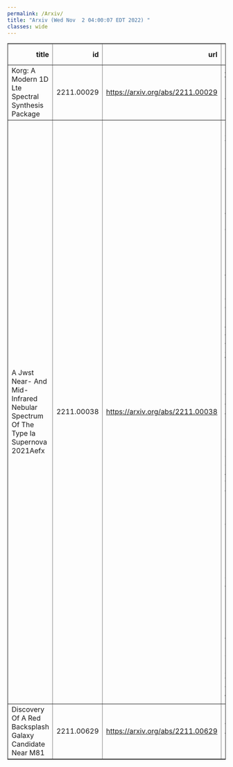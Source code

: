```yaml
---
permalink: /Arxiv/
title: "Arxiv (Wed Nov  2 04:00:07 EDT 2022) "
classes: wide
---
```

<table border="1" class="dataframe">
  <thead>
    <tr style="text-align: right;">
      <th>title</th>
      <th>id</th>
      <th>url</th>
      <th>authors</th>
      <th>Local Authors</th>
    </tr>
  </thead>
  <tbody>
    <tr>
      <td>Korg: A Modern 1D Lte Spectral Synthesis Package</td>
      <td>2211.00029</td>
      <td><a href="https://arxiv.org/abs/2211.00029" target="_blank">https://arxiv.org/abs/2211.00029</a></td>
      <td>Adam J. Wheeler, Matthew W. Abruzzo, Andrew R. Casey, Melissa K. Ness</td>
      <td>Adam Wheeler</td>
    </tr>
    <tr>
      <td>A Jwst Near- And Mid-Infrared Nebular Spectrum Of The Type Ia Supernova   2021Aefx</td>
      <td>2211.00038</td>
      <td><a href="https://arxiv.org/abs/2211.00038" target="_blank">https://arxiv.org/abs/2211.00038</a></td>
      <td>Lindsey A. Kwok, Saurabh W. Jha, Tea Temim, Ori D. Fox, Conor Larison, Yssavo Camacho-Neves, Max J. Brenner Newman, Justin D. R. Pierel, Ryan J. Foley, Jennifer E. Andrews, Carles Badenes, Barnabas Barna, K. Azalee Bostroem, Maxime Deckers, Andreas Flors, Peter Garnavich, Melissa L. Graham, Or Graur, Griffin Hosseinzadeh, D. Andrew Howell, John P. Hughes, Joel Johansson, Sarah Kendrew, Wolfgang E. Kerzendorf, Keiichi Maeda, Kate Maguire, Curtis Mccully, John T. O'Brien, Armin Rest, David J. Sand, Melissa Shahbandeh, Louis-Gregory Strolger, Tamas Szalai, Chris Ashall, E. Baron, Chris R. Burns, James M. Derkacy, Tyco Mera Evans, Alec Fisher, Lluis Galbany, Peter Hoeflich, Eric Hsiao, Thomas De Jaeger, Emir Karamehmetoglu, Kevin Krisciunas, Sahana Kumar, Jing Lu, Justyn Maund, Paolo A. Mazzali, Kyle Medler, Nidia Morrell, Mark. M. Phillips, Benjamin J. Shappee, Maximilian Stritzinger, Nicholas Suntzeff, Charles Telesco, Michael Tucker, Lifan Wang</td>
      <td>Michael Tucker</td>
    </tr>
    <tr>
      <td>Discovery Of A Red Backsplash Galaxy Candidate Near M81</td>
      <td>2211.00629</td>
      <td><a href="https://arxiv.org/abs/2211.00629" target="_blank">https://arxiv.org/abs/2211.00629</a></td>
      <td>Kirsten J. Casey, Johnny P. Greco, Annika H. G. Peter, A. Bianca Davis</td>
      <td>Kirsten Casey</td>
    </tr>
  </tbody>
</table>